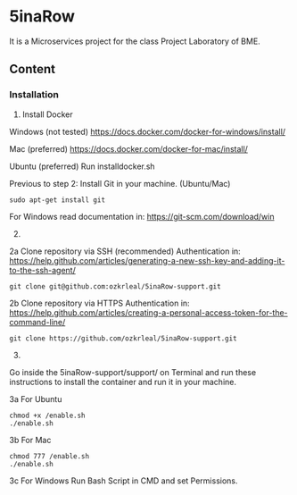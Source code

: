 # 5inaRow

It is a Microservices project for the class Project Laboratory of BME.


## Content

### Installation

1. Install Docker

Windows (not tested)
https://docs.docker.com/docker-for-windows/install/

Mac (preferred)
https://docs.docker.com/docker-for-mac/install/

Ubuntu (preferred)
Run installdocker.sh


Previous to step 2:
Install Git in your machine. (Ubuntu/Mac)
````
sudo apt-get install git
````
For Windows read documentation in:
https://git-scm.com/download/win

2. 

2a Clone repository via SSH (recommended)
Authentication in:
https://help.github.com/articles/generating-a-new-ssh-key-and-adding-it-to-the-ssh-agent/
````
git clone git@github.com:ozkrleal/5inaRow-support.git
````

2b Clone repository via HTTPS
Authentication in:
https://help.github.com/articles/creating-a-personal-access-token-for-the-command-line/
````
git clone https://github.com/ozkrleal/5inaRow-support.git
````
3. 

Go inside the 5inaRow-support/support/ on Terminal and
run these instructions to install the container and run it in your machine.

3a For Ubuntu

````
chmod +x /enable.sh
./enable.sh
`````

3b For Mac
````
chmod 777 /enable.sh
./enable.sh
`````

3c For Windows
Run Bash Script in CMD and set Permissions.

